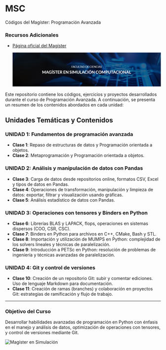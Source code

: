 # MSC

Códigos del Magíster: Programación Avanzada

### Recursos Adicionales
- [Página oficial del Magíster](http://ima.ucv.cl/programas/msc/)

  ![Magíster en Simulación Computacional](images/magistersimulacionpucv.png)


Este repositorio contiene los códigos, ejercicios y proyectos desarrollados durante el curso de Programación Avanzada. A continuación, se presenta un resumen de los contenidos abordados en cada unidad:

## Unidades Temáticas y Contenidos

### UNIDAD 1: Fundamentos de programación avanzada
- **Clase 1**: Repaso de estructuras de datos y Programación orientada a objetos.
- **Clase 2**: Metaprogramación y Programación orientada a objetos.

### UNIDAD 2: Análisis y manipulación de datos con Pandas
- **Clase 3**: Carga de datos desde repositorios online, formatos CSV, Excel y tipos de datos en Pandas.
- **Clase 4**: Operaciones de transformación, manipulación y limpieza de datos: exportar, filtrar y visualización usando gráficas.
- **Clase 5**: Análisis estadístico de datos con Pandas.

### UNIDAD 3: Operaciones con tensores y Binders en Python
- **Clase 6**: Librerías BLAS y LAPACK, flops, operaciones en sistemas dispersos (COO, CSR, CSC).
- **Clase 7**: Binders en Python para archivos en C++, CMake, Bash y STL.
- **Clase 8**: Importación y utilización de MUMPS en Python: complejidad de los solvers lineales y técnicas de paralelización.
- **Clase 9**: Introducción a PETSc en Python: resolución de problemas de ingeniería y técnicas avanzadas de paralelización.

### UNIDAD 4: Git y control de versiones
- **Clase 10**: Creación de un repositorio Git: subir y comentar ediciones. Uso de lenguaje Markdown para documentación.
- **Clase 11**: Creación de ramas (branches) y colaboración en proyectos Git: estrategias de ramificación y flujo de trabajo.

---

### Objetivo del Curso
Desarrollar habilidades avanzadas de programación en Python con énfasis en el manejo y análisis de datos, optimización de operaciones con tensores, y control de versiones mediante Git. 

![Magíster en Simulación](https://z-p3-scontent.fkna1-1.fna.fbcdn.net/v/t39.30808-6/320884041_3357798744432000_1728873969374046391_n.png?_nc_cat=104&ccb=1-7&_nc_sid=cc71e4&_nc_eui2=AeGSTW75s4Mc3blXEtkw3OmvSulKVHkoEsdK6UpUeSgSx21bZYrH1CM8bAiL3tDwYJZFaKzb3KAaA36JohjDcOBA&_nc_ohc=Xb8xTGXqvwAQ7kNvgEwjH8k&_nc_zt=23&_nc_ht=z-p3-scontent.fkna1-1.fna&_nc_gid=A1bYNAFhcXxXQoHyV3sgrNG&oh=00_AYBq2vuBLp4foKL_j6b2AGvbguUVJEjV0QvhwiHsAxaavw&oe=675D5456)

